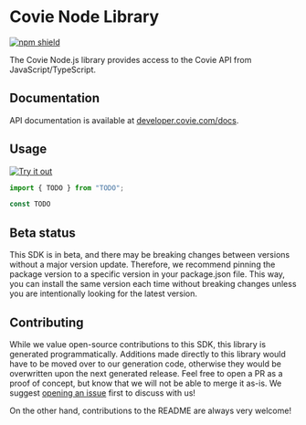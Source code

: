 # Covie Node Library

[![npm shield](https://img.shields.io/npm/v/@fern-api/covie)](https://www.npmjs.com/package/@fern-api/covie)

The Covie Node.js library provides access to the Covie API from JavaScript/TypeScript.

## Documentation

API documentation is available at [developer.covie.com/docs](https://developer.covie.com/docs/link-access/f7ec3538d8a6c-policy-api).

## Usage

[![Try it out](https://developer.stackblitz.com/img/open_in_stackblitz.svg)](TODO)

```typescript
import { TODO } from "TODO";

const TODO
```

## Beta status

This SDK is in beta, and there may be breaking changes between versions without a major version update. Therefore, we recommend pinning the package version to a specific version in your package.json file. This way, you can install the same version each time without breaking changes unless you are intentionally looking for the latest version.

## Contributing

While we value open-source contributions to this SDK, this library is generated programmatically. Additions made directly to this library would have to be moved over to our generation code, otherwise they would be overwritten upon the next generated release. Feel free to open a PR as a proof of concept, but know that we will not be able to merge it as-is. We suggest [opening an issue](https://github.com/fern-{company}/{company}-node/issues) first to discuss with us!

On the other hand, contributions to the README are always very welcome!
